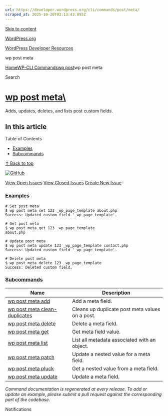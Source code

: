 ```yaml
---
url: https://developer.wordpress.org/cli/commands/post/meta/
scraped_at: 2025-10-20T03:13:43.095Z
---
```


[Skip to content](https://developer.wordpress.org/cli/commands/post/meta/#wp--skip-link--target)

[WordPress.org](https://wordpress.org/)

[WordPress Developer Resources](https://developer.wordpress.org/)

wp post meta


[Home](https://developer.wordpress.org/)[WP-CLI Commands](https://developer.wordpress.org/cli/commands/)[wp post](https://developer.wordpress.org/cli/commands/post/)wp post meta

Search

# [wp post meta\  <command>](https://developer.wordpress.org/cli/commands/post/meta/)

Adds, updates, deletes, and lists post custom fields.

## In this article

Table of Contents

- [Examples](https://developer.wordpress.org/cli/commands/post/meta/#examples)
- [Subcommands](https://developer.wordpress.org/cli/commands/post/meta/#subcommands)

[↑ Back to top](https://developer.wordpress.org/cli/commands/post/meta/#wp--skip-link--target)

[![GitHub](https://make.wordpress.org/cli/wp-content/plugins/wporg-cli/assets/images/github-mark.svg)](https://github.com/wp-cli/entity-command)

[View Open Issues](https://github.com/login?return_to=%2Fissues%3Fq%3Dlabel%3Acommand%3Apost-meta+sort%3Aupdated-desc+org%3Awp-cli+is%3Aopen) [View Closed Issues](https://github.com/login?return_to=%2Fissues%3Fq%3Dlabel%3Acommand%3Apost-meta+sort%3Aupdated-desc+org%3Awp-cli+is%3Aclosed) [Create New Issue](https://github.com/wp-cli/entity-command/issues/new)

### [Examples](https://developer.wordpress.org/cli/commands/post/meta/\#examples)

```
# Set post meta
$ wp post meta set 123 _wp_page_template about.php
Success: Updated custom field '_wp_page_template'.

# Get post meta
$ wp post meta get 123 _wp_page_template
about.php

# Update post meta
$ wp post meta update 123 _wp_page_template contact.php
Success: Updated custom field '_wp_page_template'.

# Delete post meta
$ wp post meta delete 123 _wp_page_template
Success: Deleted custom field.

```

### [Subcommands](https://developer.wordpress.org/cli/commands/post/meta/\#subcommands)

| Name | Description |
| --- | --- |
| [wp post meta add](https://developer.wordpress.org/cli/commands/post/meta/add/) | Add a meta field. |
| [wp post meta clean-duplicates](https://developer.wordpress.org/cli/commands/post/meta/clean-duplicates/) | Cleans up duplicate post meta values on a post. |
| [wp post meta delete](https://developer.wordpress.org/cli/commands/post/meta/delete/) | Delete a meta field. |
| [wp post meta get](https://developer.wordpress.org/cli/commands/post/meta/get/) | Get meta field value. |
| [wp post meta list](https://developer.wordpress.org/cli/commands/post/meta/list/) | List all metadata associated with an object. |
| [wp post meta patch](https://developer.wordpress.org/cli/commands/post/meta/patch/) | Update a nested value for a meta field. |
| [wp post meta pluck](https://developer.wordpress.org/cli/commands/post/meta/pluck/) | Get a nested value from a meta field. |
| [wp post meta update](https://developer.wordpress.org/cli/commands/post/meta/update/) | Update a meta field. |

_Command documentation is regenerated at every release. To add or update an example, please submit a pull request against the corresponding part of the codebase._

Notifications